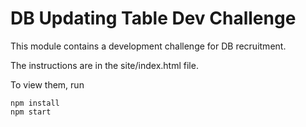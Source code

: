 DB Updating Table Dev Challenge
===============================

This module contains a development challenge for DB recruitment.

The instructions are in the site/index.html file.

To view them, run

```
npm install
npm start
```
